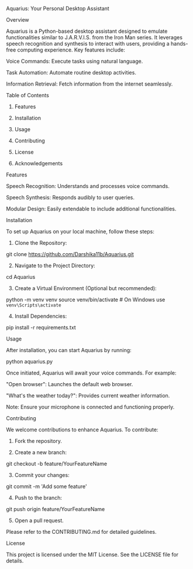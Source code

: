Aquarius: Your Personal Desktop Assistant



Overview

Aquarius is a Python-based desktop assistant designed to emulate functionalities similar to J.A.R.V.I.S. from the Iron Man series. It leverages speech recognition and synthesis to interact with users, providing a hands-free computing experience. Key features include:

Voice Commands: Execute tasks using natural language.

Task Automation: Automate routine desktop activities.

Information Retrieval: Fetch information from the internet seamlessly.


Table of Contents

1. Features


2. Installation


3. Usage


4. Contributing


5. License


6. Acknowledgements



Features

Speech Recognition: Understands and processes voice commands.

Speech Synthesis: Responds audibly to user queries.

Modular Design: Easily extendable to include additional functionalities.


Installation

To set up Aquarius on your local machine, follow these steps:

1. Clone the Repository:

git clone https://github.com/Darshika11b/Aquarius.git


2. Navigate to the Project Directory:

cd Aquarius


3. Create a Virtual Environment (Optional but recommended):

python -m venv venv
source venv/bin/activate  # On Windows use `venv\Scripts\activate`


4. Install Dependencies:

pip install -r requirements.txt



Usage

After installation, you can start Aquarius by running:

python aquarius.py

Once initiated, Aquarius will await your voice commands. For example:

"Open browser": Launches the default web browser.

"What's the weather today?": Provides current weather information.


Note: Ensure your microphone is connected and functioning properly.

Contributing

We welcome contributions to enhance Aquarius. To contribute:

1. Fork the repository.


2. Create a new branch:

git checkout -b feature/YourFeatureName


3. Commit your changes:

git commit -m 'Add some feature'


4. Push to the branch:

git push origin feature/YourFeatureName


5. Open a pull request.



Please refer to the CONTRIBUTING.md for detailed guidelines.

License

This project is licensed under the MIT License. See the LICENSE file for details.



